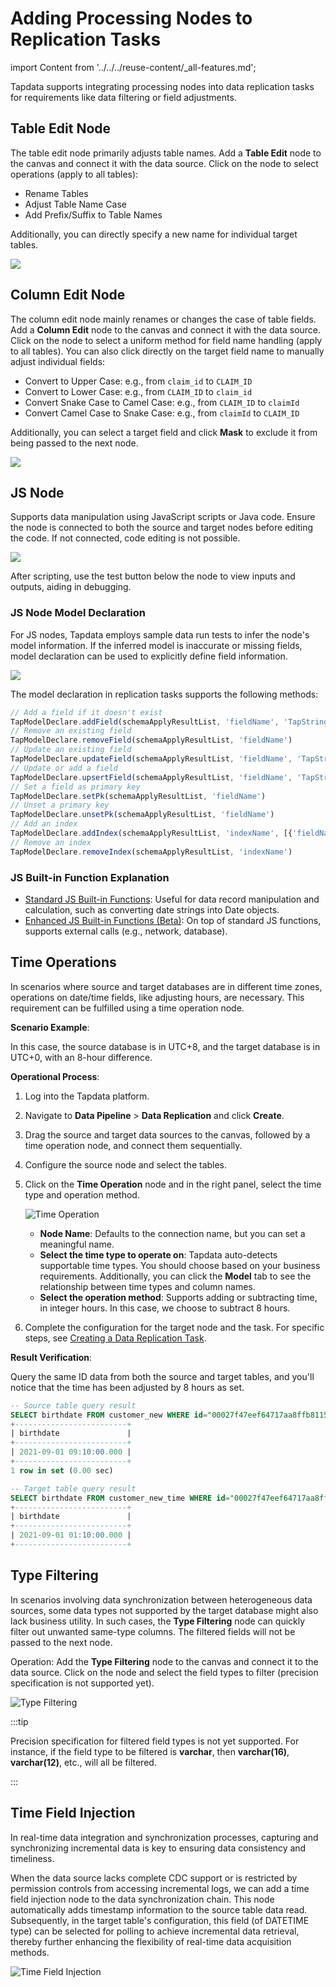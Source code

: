 # Adding Processing Nodes to Replication Tasks
import Content from '../../../reuse-content/_all-features.md';

<Content />

Tapdata supports integrating processing nodes into data replication tasks for requirements like data filtering or field adjustments.

## Table Edit Node

The table edit node primarily adjusts table names. Add a **Table Edit** node to the canvas and connect it with the data source. Click on the node to select operations (apply to all tables):

- Rename Tables
- Adjust Table Name Case
- Add Prefix/Suffix to Table Names

Additionally, you can directly specify a new name for individual target tables.

![](../../../images/copy_data_1.png)

## <span id="column-modification">Column Edit Node</span>

The column edit node mainly renames or changes the case of table fields. Add a **Column Edit** node to the canvas and connect it with the data source. Click on the node to select a uniform method for field name handling (apply to all tables). You can also click directly on the target field name to manually adjust individual fields:

- Convert to Upper Case: e.g., from `claim_id` to `CLAIM_ID`
- Convert to Lower Case: e.g., from `CLAIM_ID` to `claim_id`
- Convert Snake Case to Camel Case: e.g., from `CLAIM_ID` to `claimId`
- Convert Camel Case to Snake Case: e.g., from `claimId` to `CLAIM_ID`

Additionally, you can select a target field and click **Mask** to exclude it from being passed to the next node.

![](../../../images/data_copy_column_modification.png)

## JS Node

Supports data manipulation using JavaScript scripts or Java code. Ensure the node is connected to both the source and target nodes before editing the code. If not connected, code editing is not possible.

![](../../../images/copy_data_4.png)

After scripting, use the test button below the node to view inputs and outputs, aiding in debugging.

### JS Node Model Declaration

For JS nodes, Tapdata employs sample data run tests to infer the node's model information. If the inferred model is inaccurate or missing fields, model declaration can be used to explicitly define field information.

![](../../../images/create_task_5.png)

The model declaration in replication tasks supports the following methods:

```javascript
// Add a field if it doesn't exist
TapModelDeclare.addField(schemaApplyResultList, 'fieldName', 'TapString')
// Remove an existing field
TapModelDeclare.removeField(schemaApplyResultList, 'fieldName')
// Update an existing field
TapModelDeclare.updateField(schemaApplyResultList, 'fieldName', 'TapString')
// Update or add a field
TapModelDeclare.upsertField(schemaApplyResultList, 'fieldName', 'TapString')
// Set a field as primary key
TapModelDeclare.setPk(schemaApplyResultList, 'fieldName')
// Unset a primary key
TapModelDeclare.unsetPk(schemaApplyResultList, 'fieldName')
// Add an index
TapModelDeclare.addIndex(schemaApplyResultList, 'indexName', [{'fieldName':'fieldName1', 'order': 'asc'}])
// Remove an index
TapModelDeclare.removeIndex(schemaApplyResultList, 'indexName')
```

### JS Built-in Function Explanation

- [Standard JS Built-in Functions](../../../appendix/standard-js.md): Useful for data record manipulation and calculation, such as converting date strings into Date objects.
- [Enhanced JS Built-in Functions (Beta)](../../../appendix/enhanced-js.md): On top of standard JS functions, supports external calls (e.g., network, database).

## <span id="time-calculation">Time Operations</span>

In scenarios where source and target databases are in different time zones, operations on date/time fields, like adjusting hours, are necessary. This requirement can be fulfilled using a time operation node.

**Scenario Example**:

In this case, the source database is in UTC+8, and the target database is in UTC+0, with an 8-hour difference.

**Operational Process**:

1. Log into the Tapdata platform.
2. Navigate to **Data Pipeline** > **Data Replication** and click **Create**.
3. Drag the source and target data sources to the canvas, followed by a time operation node, and connect them sequentially.
4. Configure the source node and select the tables.
5. Click on the **Time Operation** node and in the right panel, select the time type and operation method.

   ![Time Operation](../../../images/time_calculation.png)

    - **Node Name**: Defaults to the connection name, but you can set a meaningful name.
    - **Select the time type to operate on**: Tapdata auto-detects supportable time types. You should choose based on your business requirements. Additionally, you can click the **Model** tab to see the relationship between time types and column names.
    - **Select the operation method**: Supports adding or subtracting time, in integer hours. In this case, we choose to subtract 8 hours.

6. Complete the configuration for the target node and the task. For specific steps, see [Creating a Data Replication Task](create-task.md).

**Result Verification**:

Query the same ID data from both the source and target tables, and you'll notice that the time has been adjusted by 8 hours as set.

```sql
-- Source table query result
SELECT birthdate FROM customer_new WHERE id="00027f47eef64717aa8ffb8115f1e66a";
+-------------------------+
| birthdate               |
+-------------------------+
| 2021-09-01 09:10:00.000 |
+-------------------------+
1 row in set (0.00 sec)

-- Target table query result
SELECT birthdate FROM customer_new_time WHERE id="00027f47eef64717aa8ffb8115f1e66a";
+-------------------------+
| birthdate               |
+-------------------------+
| 2021-09-01 01:10:00.000 |
+-------------------------+
```

## Type Filtering

In scenarios involving data synchronization between heterogeneous data sources, some data types not supported by the target database might also lack business utility. In such cases, the **Type Filtering** node can quickly filter out unwanted same-type columns. The filtered fields will not be passed to the next node.

Operation: Add the **Type Filtering** node to the canvas and connect it to the data source. Click on the node and select the field types to filter (precision specification is not supported yet).

![Type Filtering](../../../images/data_type_filter.png)

:::tip

Precision specification for filtered field types is not yet supported. For instance, if the field type to be filtered is **varchar**, then **varchar(16)**, **varchar(12)**, etc., will all be filtered.

:::



## <span id="time_injection">Time Field Injection</span>

In real-time data integration and synchronization processes, capturing and synchronizing incremental data is key to ensuring data consistency and timeliness. 

When the data source lacks complete CDC support or is restricted by permission controls from accessing incremental logs, we can add a time field injection node to the data synchronization chain. This node automatically adds timestamp information to the source table data read. Subsequently, in the target table's configuration, this field (of DATETIME type) can be selected for polling to achieve incremental data retrieval, thereby further enhancing the flexibility of real-time data acquisition methods.

![Time Field Injection](../../../images/time_field_injection.png)

## 